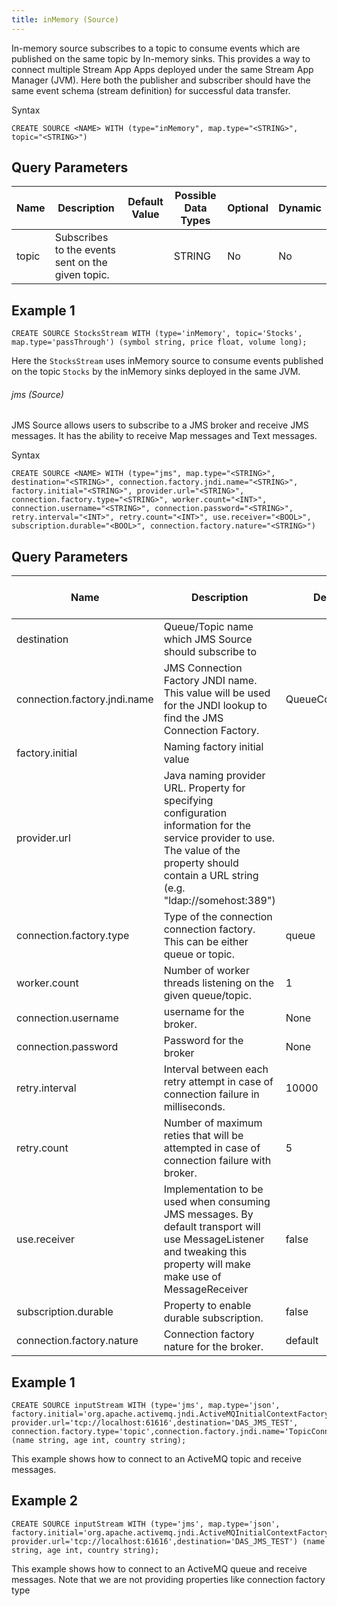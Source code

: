 ```yaml
---
title: inMemory (Source)
---
```


In-memory source subscribes to a topic to consume events which are
published on the same topic by In-memory sinks. This provides a way to
connect multiple Stream App Apps deployed under the same Stream App Manager
(JVM). Here both the publisher and subscriber should have the same event
schema (stream definition) for successful data transfer.

Syntax

    CREATE SOURCE <NAME> WITH (type="inMemory", map.type="<STRING>", topic="<STRING>")


## Query Parameters

| Name  | Description                                       | Default Value | Possible Data Types | Optional | Dynamic |
|-------|---------------------------------------------------|---------------|---------------------|----------|---------|
| topic | Subscribes to the events sent on the given topic. |               | STRING              | No       | No      |

## Example 1

    CREATE SOURCE StocksStream WITH (type='inMemory', topic='Stocks', map.type='passThrough') (symbol string, price float, volume long);

Here the `StocksStream` uses inMemory source to consume events published
on the topic `Stocks` by the inMemory sinks deployed in the same JVM.

###### jms (Source)

JMS Source allows users to subscribe to a JMS broker and receive JMS
messages. It has the ability to receive Map messages and Text messages.

Syntax

    CREATE SOURCE <NAME> WITH (type="jms", map.type="<STRING>", destination="<STRING>", connection.factory.jndi.name="<STRING>", factory.initial="<STRING>", provider.url="<STRING>", connection.factory.type="<STRING>", worker.count="<INT>", connection.username="<STRING>", connection.password="<STRING>", retry.interval="<INT>", retry.count="<INT>", use.receiver="<BOOL>", subscription.durable="<BOOL>", connection.factory.nature="<STRING>")


## Query Parameters

| Name                         | Description                                                                                                                                                                                       | Default Value          | Possible Data Types | Optional | Dynamic |
|------------------------------|---------------------------------------------------------------------------------------------------------------------------------------------------------------------------------------------------|------------------------|---------------------|----------|---------|
| destination                  | Queue/Topic name which JMS Source should subscribe to                                                                                                                                             |                        | STRING              | No       | No      |
| connection.factory.jndi.name | JMS Connection Factory JNDI name. This value will be used for the JNDI lookup to find the JMS Connection Factory.                                                                                 | QueueConnectionFactory | STRING              | Yes      | No      |
| factory.initial              | Naming factory initial value                                                                                                                                                                      |                        | STRING              | No       | No      |
| provider.url                 | Java naming provider URL. Property for specifying configuration information for the service provider to use. The value of the property should contain a URL string (e.g. "ldap://somehost:389") |                        | STRING              | No       | No      |
| connection.factory.type      | Type of the connection connection factory. This can be either queue or topic.                                                                                                                     | queue                  | STRING              | Yes      | No      |
| worker.count                 | Number of worker threads listening on the given queue/topic.                                                                                                                                      | 1                      | INT                 | Yes      | No      |
| connection.username          | username for the broker.                                                                                                                                                                          | None                   | STRING              | Yes      | No      |
| connection.password          | Password for the broker                                                                                                                                                                           | None                   | STRING              | Yes      | No      |
| retry.interval               | Interval between each retry attempt in case of connection failure in milliseconds.                                                                                                                | 10000                  | INT                 | Yes      | No      |
| retry.count                  | Number of maximum reties that will be attempted in case of connection failure with broker.                                                                                                        | 5                      | INT                 | Yes      | No      |
| use.receiver                 | Implementation to be used when consuming JMS messages. By default transport will use MessageListener and tweaking this property will make make use of MessageReceiver                             | false                  | BOOL                | Yes      | No      |
| subscription.durable         | Property to enable durable subscription.                                                                                                                                                          | false                  | BOOL                | Yes      | No      |
| connection.factory.nature    | Connection factory nature for the broker.                                                                                                                                                         | default                | STRING              | Yes      | No      |

## Example 1

    CREATE SOURCE inputStream WITH (type='jms', map.type='json', factory.initial='org.apache.activemq.jndi.ActiveMQInitialContextFactory', provider.url='tcp://localhost:61616',destination='DAS_JMS_TEST', connection.factory.type='topic',connection.factory.jndi.name='TopicConnectionFactory') (name string, age int, country string);

This example shows how to connect to an ActiveMQ topic and receive
messages.

## Example 2

    CREATE SOURCE inputStream WITH (type='jms', map.type='json', factory.initial='org.apache.activemq.jndi.ActiveMQInitialContextFactory', provider.url='tcp://localhost:61616',destination='DAS_JMS_TEST') (name string, age int, country string);

This example shows how to connect to an ActiveMQ queue and receive
messages. Note that we are not providing properties like connection
factory type
